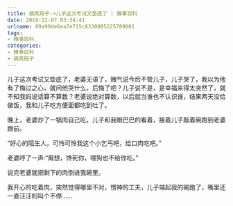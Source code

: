```yaml
---
title: 搞笑段子->儿子这次考试又垫底了 | 糗事百科
date: 2019-12-07 03:34:41
urlname: 09a99de6ea7e715c8330005225789081
tags: 
- 糗事百科
categories:
- 糗事百科
- 搞笑段子
---
```

儿子这次考试又垫底了，老婆无语了，赌气说今后不管儿子，儿子哭了，我以为他有了悔过之心，就问他哭什么，后悔了吧？儿子说不是，是幸福来得太突然了，就不知我妈说话算不算数？老婆说绝对算数，以后就当谁也不认识谁，结果两天没给做饭，我和儿子吃方便面都吃到吐了。

晚上，老婆炒了一锅肉自己吃，儿子和我眼巴巴的看着，接着儿子敲着碗跑到老婆跟前。

“好心的陌生人，可怜可怜我这个小乞丐吧，给口肉吃吧。”

老婆哼了一声:“甭想，馋死你，喂狗也不给你吃。”

说完老婆就把剩下的肉倒进我碗里。

我开心的吃着肉，突然觉得哪里不对，愣神的工夫，儿子端起我的碗跑了，嘴里还一直汪汪的叫个不停……


